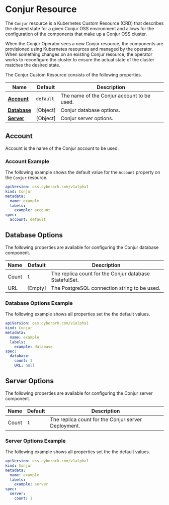# Conjur Resource

The `Conjur` resource is a Kubernetes Custom Resource (CRD) that describes the desired state for a given Conjur
OSS environment and allows for the configuration of the components that make up a Conjur OSS cluster.

When the Conjur Operator sees a new Conjur resource, the components are provisioned using Kubernetes resources and
managed by the operator. When something changes on an existing Conjur resource, the operator works to reconfigure the
cluster to ensure the actual state of the cluster matches the desired state.

The Conjur Custom Resource consists of the following properties.

Name | Default | Description
--- | --- | ---
[**Account**](#account) | `default` | The name of the Conjur account to be used.
[**Database**](#database-options) | [Object] | Conjur database options.
[**Server**](#server-options) | [Object] | Conjur server options.

## Account

Account is the name of the Conjur account to be used.

### Account Example

The following example shows the default value for the `Account` property on the `Conjur` resource.

``` yaml
apiVersion: oss.cyberark.com/v1alpha1
kind: Conjur
metadata:
  name: example
  labels:
    example: account
spec:
  account: default
```

## Database Options

The following properties are available for configuring the Conjur database component.

Name | Default | Description
--- | --- | ---
Count | `1` | The replica count for the Conjur database StatefulSet.
URL | [Empty] | The PostgreSQL connection string to be used.

### Database Options Example

The following example shows all properties set the the default values.

``` yaml
apiVersion: oss.cyberark.com/v1alpha1
kind: Conjur
metadata:
  name: example
  labels:
    example: database
spec:
  database:
    count: 1
    URL: null
```

## Server Options

The following properties are available for configuring the Conjur server component.

Name | Default | Description
--- | --- | ---
Count | `1` | The replica count for the Conjur server Deployment.

### Server Options Example

The following example shows all properties set the the default values.

``` yaml
apiVersion: oss.cyberark.com/v1alpha1
kind: Conjur
metadata:
  name: example
  labels:
    example: server
spec:
  server:
    count: 1
```
